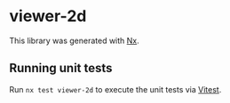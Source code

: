 # viewer-2d

This library was generated with [Nx](https://nx.dev).

## Running unit tests

Run `nx test viewer-2d` to execute the unit tests via [Vitest](https://vitest.dev/).
